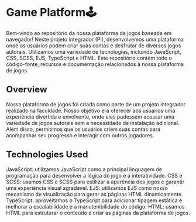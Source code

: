 # <span style="font-size:30px;">Game Platform🕹️</span>
Bem-vindo ao repositório da nossa plataforma de jogos baseada em navegador! Neste projeto integrador (PI), desenvolvemos uma plataforma onde os usuários podem criar suas contas e desfrutar de diversos jogos autorais. Utilizamos uma variedade de tecnologias, incluindo JavaScript, CSS, SCSS, EJS, TypeScript e HTML. Este repositório contém todo o código-fonte, recursos e documentação relacionados à nossa plataforma de jogos.

## <span style="font-size:24px;">Overview</span>
Nossa plataforma de jogos foi criada como parte de um projeto integrador realizado na faculdade. Nosso objetivo era oferecer aos usuários uma experiência divertida e envolvente, onde eles pudessem acessar uma variedade de jogos autorais sem a necessidade de instalação adicional. Além disso, permitimos que os usuários criem suas contas para acompanhar seu progresso e interagir com outros jogadores.

## <span style="font-size:24px;">Technologies Used</span>
JavaScript: utilizamos JavaScript como a principal linguagem de programação para desenvolver a lógica do jogo e a interatividade.
CSS e SCSS: usamos CSS e SCSS para estilizar a aparência dos jogos e garantir uma experiência visual agradável.
EJS: utilizamos EJS como nosso mecanismo de visualização para gerar as páginas HTML dinamicamente.
TypeScript: aproveitamos o TypeScript para adicionar tipagem estática e melhorar a escalabilidade e a manutenibilidade do código.
HTML: usamos HTML para estruturar o conteúdo e criar as páginas da plataforma de jogos.
